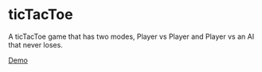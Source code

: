 # ticTacToe
 A ticTacToe game that has two modes, Player vs Player and Player vs an AI that never loses. 


 [Demo](https://iah-tictactoe.netlify.app/)
